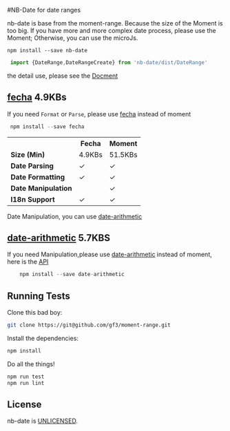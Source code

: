#NB-Date for date ranges

nb-date is base from the moment-range. Because the size of the Moment is too big.
If you have more and more complex date process, please use the Moment;
Otherwise, you can use the microJs.

    npm install --save nb-date

``` js
 import {DateRange,DateRangeCreate} from 'nb-date/dist/DateRange'
```

the detail use, please see the [Docment](./document.md)



## [fecha] 4.9KBs 
If you need `Format` or `Parse`, please use [fecha] instead of moment
``` js
 npm install --save fecha
```

<table class="table table-striped table-bordered">
  <tbody>
    <tr>
      <th></th>
      <th>Fecha</th>
      <th>Moment</th>
    </tr>
    <tr>
      <td><b>Size (Min)</b></td>
      <td>4.9KBs</td>
      <td>51.5KBs</td>
    </tr>
    <tr>
      <td><b>Date Parsing</b></td>
      <td>&#x2713;</td>
      <td>&#x2713;</td>
    </tr>
    <tr>
      <td><b>Date Formatting</b></td>
      <td>&#x2713;</td>
      <td>&#x2713;</td>
    </tr>
    <tr>
      <td><b>Date Manipulation</b></td>
      <td></td>
      <td>&#x2713;</td>
    </tr>
    <tr>
      <td><b>I18n Support</b></td>
      <td>&#x2713;</td>
      <td>&#x2713;</td>
    </tr>
  </tbody>
</table>

Date Manipulation, you can use [date-arithmetic] 


## [date-arithmetic] 5.7KBS

If you need Manipulation,please use [date-arithmetic] instead of moment, here is the [API][date-arithmetic]
``` js
    npm install --save date-arithmetic
```

## Running Tests

Clone this bad boy:

``` sh
git clone https://git@github.com/gf3/moment-range.git
```

Install the dependencies:

``` sh
npm install
```

Do all the things!

``` sh
npm run test
npm run lint
```



## License

nb-date is [UNLICENSED][unlicense].


[fecha]: https://github.com/taylorhakes/fecha
[date-arithmetic]: https://github.com/jquense/date-math
[unlicense]: http://unlicense.org/
